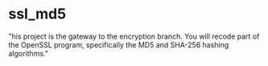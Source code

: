 # ssl_md5
"his project is the gateway to the encryption branch. You will recode part of the OpenSSL program, specifically the MD5 and SHA-256 hashing algorithms."
